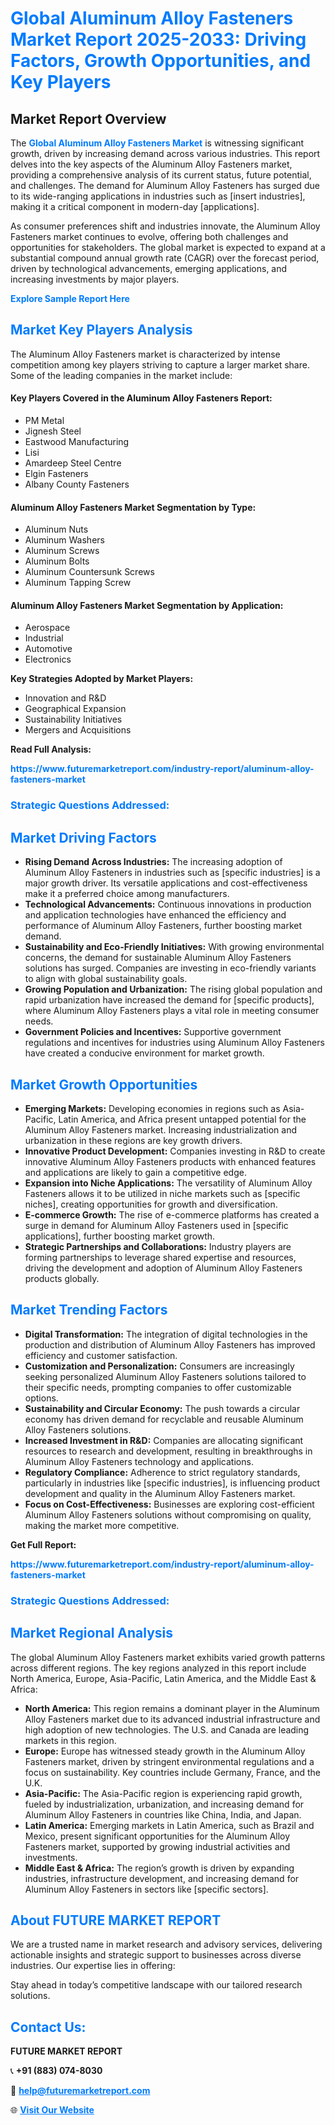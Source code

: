 <h1 style="color: #007BFF;">Global Aluminum Alloy Fasteners Market Report 2025-2033: Driving Factors, Growth Opportunities, and Key Players</h1>

<section id="overview">
<h2>Market Report Overview</h2>
<p>The <a href="https://www.futuremarketreport.com/industry-report/aluminum-alloy-fasteners-market" style="color: #007BFF; text-decoration: none;"><strong>Global Aluminum Alloy Fasteners Market</strong></a> is witnessing significant growth, driven by increasing demand across various industries. This report delves into the key aspects of the Aluminum Alloy Fasteners market, providing a comprehensive analysis of its current status, future potential, and challenges. The demand for Aluminum Alloy Fasteners has surged due to its wide-ranging applications in industries such as [insert industries], making it a critical component in modern-day [applications].</p>
<p>As consumer preferences shift and industries innovate, the Aluminum Alloy Fasteners market continues to evolve, offering both challenges and opportunities for stakeholders. The global market is expected to expand at a substantial compound annual growth rate (CAGR) over the forecast period, driven by technological advancements, emerging applications, and increasing investments by major players.</p>
</section>

<section id="overview">
<p><a href="https://www.futuremarketreport.com/request-sample/reportId=52339" style="color: #007BFF; text-decoration: none;"><strong>Explore Sample Report Here</strong></a></p>
</section>

<section id="key-players">
<h2 style="color: #007BFF;">Market Key Players Analysis</h2>
<p>The Aluminum Alloy Fasteners market is characterized by intense competition among key players striving to capture a larger market share. Some of the leading companies in the market include:</p>
<h4>Key Players Covered in the Aluminum Alloy Fasteners Report:</h4>
<ul><li>PM Metal</li><li>Jignesh Steel</li><li>Eastwood Manufacturing</li><li>Lisi</li><li>Amardeep Steel Centre</li><li>Elgin Fasteners</li><li>Albany County Fasteners</li></ul>
<h4>Aluminum Alloy Fasteners Market Segmentation by Type:</h4>
<ul><li>Aluminum Nuts</li><li>Aluminum Washers</li><li>Aluminum Screws</li><li>Aluminum Bolts</li><li>Aluminum Countersunk Screws</li><li>Aluminum Tapping Screw</li></ul>

<h4>Aluminum Alloy Fasteners Market Segmentation by Application:</h4>
<ul><li>Aerospace</li><li>Industrial</li><li>Automotive</li><li>Electronics</li></ul>
<p><strong>Key Strategies Adopted by Market Players:</strong></p>
<ul>
<li>Innovation and R&D</li>
<li>Geographical Expansion</li>
<li>Sustainability Initiatives</li>
<li>Mergers and Acquisitions</li>
</ul>
</section>

<section>
<p><strong>Read Full Analysis: </strong></p><a href="https://www.futuremarketreport.com/industry-report/aluminum-alloy-fasteners-market" style="color: #007BFF; text-decoration: none;"><strong>https://www.futuremarketreport.com/industry-report/aluminum-alloy-fasteners-market</strong></a>
<h3 style="color: #007BFF;">Strategic Questions Addressed:</h3>
</section>

<section id="driving-factors">
<h2 style="color: #007BFF;">Market Driving Factors</h2>
<ul>
<li><strong>Rising Demand Across Industries:</strong> The increasing adoption of Aluminum Alloy Fasteners in industries such as [specific industries] is a major growth driver. Its versatile applications and cost-effectiveness make it a preferred choice among manufacturers.</li>
<li><strong>Technological Advancements:</strong> Continuous innovations in production and application technologies have enhanced the efficiency and performance of Aluminum Alloy Fasteners, further boosting market demand.</li>
<li><strong>Sustainability and Eco-Friendly Initiatives:</strong> With growing environmental concerns, the demand for sustainable Aluminum Alloy Fasteners solutions has surged. Companies are investing in eco-friendly variants to align with global sustainability goals.</li>
<li><strong>Growing Population and Urbanization:</strong> The rising global population and rapid urbanization have increased the demand for [specific products], where Aluminum Alloy Fasteners plays a vital role in meeting consumer needs.</li>
<li><strong>Government Policies and Incentives:</strong> Supportive government regulations and incentives for industries using Aluminum Alloy Fasteners have created a conducive environment for market growth.</li>
</ul>
</section>

<section id="growth-opportunities">
<h2 style="color: #007BFF;">Market Growth Opportunities</h2>
<ul>
<li><strong>Emerging Markets:</strong> Developing economies in regions such as Asia-Pacific, Latin America, and Africa present untapped potential for the Aluminum Alloy Fasteners market. Increasing industrialization and urbanization in these regions are key growth drivers.</li>
<li><strong>Innovative Product Development:</strong> Companies investing in R&D to create innovative Aluminum Alloy Fasteners products with enhanced features and applications are likely to gain a competitive edge.</li>
<li><strong>Expansion into Niche Applications:</strong> The versatility of Aluminum Alloy Fasteners allows it to be utilized in niche markets such as [specific niches], creating opportunities for growth and diversification.</li>
<li><strong>E-commerce Growth:</strong> The rise of e-commerce platforms has created a surge in demand for Aluminum Alloy Fasteners used in [specific applications], further boosting market growth.</li>
<li><strong>Strategic Partnerships and Collaborations:</strong> Industry players are forming partnerships to leverage shared expertise and resources, driving the development and adoption of Aluminum Alloy Fasteners products globally.</li>
</ul>
</section>

<section id="trending-factors">
<h2 style="color: #007BFF;">Market Trending Factors</h2>
<ul>
<li><strong>Digital Transformation:</strong> The integration of digital technologies in the production and distribution of Aluminum Alloy Fasteners has improved efficiency and customer satisfaction.</li>
<li><strong>Customization and Personalization:</strong> Consumers are increasingly seeking personalized Aluminum Alloy Fasteners solutions tailored to their specific needs, prompting companies to offer customizable options.</li>
<li><strong>Sustainability and Circular Economy:</strong> The push towards a circular economy has driven demand for recyclable and reusable Aluminum Alloy Fasteners solutions.</li>
<li><strong>Increased Investment in R&D:</strong> Companies are allocating significant resources to research and development, resulting in breakthroughs in Aluminum Alloy Fasteners technology and applications.</li>
<li><strong>Regulatory Compliance:</strong> Adherence to strict regulatory standards, particularly in industries like [specific industries], is influencing product development and quality in the Aluminum Alloy Fasteners market.</li>
<li><strong>Focus on Cost-Effectiveness:</strong> Businesses are exploring cost-efficient Aluminum Alloy Fasteners solutions without compromising on quality, making the market more competitive.</li>
</ul>
</section>

<section>
<p><strong>Get Full Report: </strong></p><a href="https://www.futuremarketreport.com/industry-report/aluminum-alloy-fasteners-market" style="color: #007BFF; text-decoration: none;"><strong>https://www.futuremarketreport.com/industry-report/aluminum-alloy-fasteners-market</strong></a>
<h3 style="color: #007BFF;">Strategic Questions Addressed:</h3>
</section>


<section id="regional-analysis">
<h2 style="color: #007BFF;">Market Regional Analysis</h2>
<p>The global Aluminum Alloy Fasteners market exhibits varied growth patterns across different regions. The key regions analyzed in this report include North America, Europe, Asia-Pacific, Latin America, and the Middle East & Africa:</p>
<ul>
<li><strong>North America:</strong> This region remains a dominant player in the Aluminum Alloy Fasteners market due to its advanced industrial infrastructure and high adoption of new technologies. The U.S. and Canada are leading markets in this region.</li>
<li><strong>Europe:</strong> Europe has witnessed steady growth in the Aluminum Alloy Fasteners market, driven by stringent environmental regulations and a focus on sustainability. Key countries include Germany, France, and the U.K.</li>
<li><strong>Asia-Pacific:</strong> The Asia-Pacific region is experiencing rapid growth, fueled by industrialization, urbanization, and increasing demand for Aluminum Alloy Fasteners in countries like China, India, and Japan.</li>
<li><strong>Latin America:</strong> Emerging markets in Latin America, such as Brazil and Mexico, present significant opportunities for the Aluminum Alloy Fasteners market, supported by growing industrial activities and investments.</li>
<li><strong>Middle East & Africa:</strong> The region’s growth is driven by expanding industries, infrastructure development, and increasing demand for Aluminum Alloy Fasteners in sectors like [specific sectors].</li>
</ul>
</section>

<footer>
<h2 style="color: #007BFF;">About FUTURE MARKET REPORT</h2>
<p>We are a trusted name in market research and advisory services, delivering actionable insights and strategic support to businesses across diverse industries. Our expertise lies in offering:</p>

<p>Stay ahead in today’s competitive landscape with our tailored research solutions.</p>

<h2 style="color: #007BFF;">Contact Us:</h2>
<p><strong>FUTURE MARKET REPORT</strong></p>
<p>📞 <strong>+91 (883) 074-8030</strong></p>
<p>📧 <strong><a href="mailto:help@futuremarketreport.com" style="color: #007BFF;">help@futuremarketreport.com</a></strong></p>
<p>🌐 <strong><a href="https://www.futuremarketreport.com/" style="color: #007BFF;">Visit Our Website</a></strong></p>
</footer>